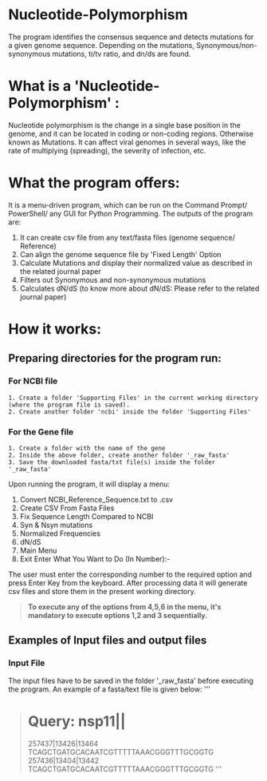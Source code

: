 
# Nucleotide-Polymorphism
The program identifies the consensus sequence and detects mutations for a given genome sequence. Depending on the mutations, Synonymous/non-synonymous mutations, ti/tv ratio, and dn/ds are found.

# What is a 'Nucleotide-Polymorphism' :
Nucleotide polymorphism is the change in a single base position in the genome, and it can be located in coding or non-coding regions. Otherwise known as Mutations. It can affect viral genomes in several ways, like the rate of multiplying (spreading), the severity of infection, etc.

# What the program offers:
It is a menu-driven program, which can be run on the Command Prompt/ PowerShell/ any GUI for Python Programming.
The outputs of the program are:
  1. It can create csv file from any text/fasta files (genome sequence/ Reference)
  2. Can align the genome sequence file by 'Fixed Length' Option
  3. Calculate Mutations and display their normalized value as described in the related journal paper
  4. Filters out Synonymous and non-synonymous mutations
  5. Calculates dN/dS (to know more about dN/dS: Please refer to the related journal paper)

# How it works:

## Preparing directories for the program run:
  ### For NCBI file
    1. Create a folder 'Supporting Files' in the current working directory (where the program file is saved).
    2. Create another folder 'ncbi' inside the folder 'Supporting Files'
  ### For the Gene file
    1. Create a folder with the name of the gene
    2. Inside the above folder, create another folder '_raw_fasta'
    3. Save the downloaded fasta/txt file(s) inside the folder '_raw_fasta'
         
Upon running the program, it will display a menu:

  1. Convert NCBI_Reference_Sequence.txt to .csv
  2. Create CSV From Fasta Files
  3. Fix Sequence Length Compared to NCBI
  4. Syn & Nsyn mutations 
  5. Normalized Frequencies 
  6. dN/dS
  7. Main Menu
  8. Exit
  Enter What You Want to Do (In Number):-

The user must enter the corresponding number to the required option and press Enter Key from the keyboard.
After processing data it will generate csv files and store them in the present working directory.

> **To execute any of the options from 4,5,6 in the menu, it's mandatory to execute options 1,2 and 3 sequentially.**

## Examples of Input files and output files

### Input File
The input files have to be saved in the folder '_raw_fasta' before  executing the program. An example of a fasta/text file is given below:
'''
  ># Query: nsp11||
  >
  >257437|13426|13464
  TCAGCTGATGCACAATCGTTTTTAAACGGGTTTGCGGTG
  >257436|13404|13442
  TCAGCTGATGCACAATCGTTTTTAAACGGGTTTGCGGTG
'''

